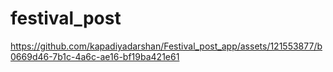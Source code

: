 # festival_post

https://github.com/kapadiyadarshan/Festival_post_app/assets/121553877/b0669d46-7b1c-4a6c-ae16-bf19ba421e61

